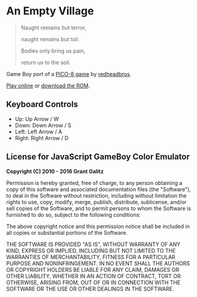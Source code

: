 # An Empty Village

> Naught remains but terror,
>
> naught remains but toil.
>
> Bodies only bring us pain,
>
> return us to the soil.

Game Boy port of a [PICO-8 game](https://www.lexaloffle.com/bbs/?tid=42446) by [redheadbros](https://www.lexaloffle.com/bbs/?uid=49773).

[Play online](https://pluieelectrique.github.io/empty-village/) or [download the ROM](https://github.com/PluieElectrique/pluieelectrique.github.io/raw/master/empty-village/rom/game.gb).

## Keyboard Controls

* Up: Up Arrow / W
* Down: Down Arrow / S
* Left: Left Arrow / A
* Right: Right Arrow / D

## License for JavaScript GameBoy Color Emulator

**Copyright (C) 2010 - 2016 Grant Galitz**

Permission is hereby granted, free of charge, to any person obtaining a copy of this software and associated documentation files (the "Software"), to deal in the Software without restriction, including without limitation the rights to use, copy, modify, merge, publish, distribute, sublicense, and/or sell copies of the Software, and to permit persons to whom the Software is furnished to do so, subject to the following conditions:

The above copyright notice and this permission notice shall be included in all copies or substantial portions of the Software.

THE SOFTWARE IS PROVIDED "AS IS", WITHOUT WARRANTY OF ANY KIND, EXPRESS OR IMPLIED, INCLUDING BUT NOT LIMITED TO THE WARRANTIES OF MERCHANTABILITY, FITNESS FOR A PARTICULAR PURPOSE AND NONINFRINGEMENT. IN NO EVENT SHALL THE AUTHORS OR COPYRIGHT HOLDERS BE LIABLE FOR ANY CLAIM, DAMAGES OR OTHER LIABILITY, WHETHER IN AN ACTION OF CONTRACT, TORT OR OTHERWISE, ARISING FROM, OUT OF OR IN CONNECTION WITH THE SOFTWARE OR THE USE OR OTHER DEALINGS IN THE SOFTWARE.
